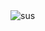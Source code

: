 <img src="https://readme-typing-svg.herokuapp.com/?font=Fira+Code&pause=1000&color=56d364&center=true&vCenter=true&width=435&lines=%C2%AF\_(%E3%83%84)_/%C2%AF%20" alt = "sus"/>
